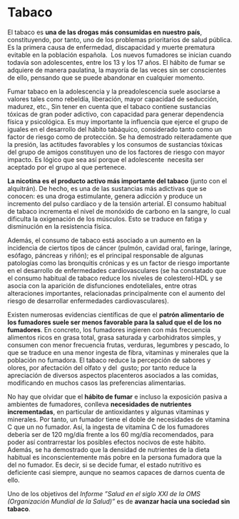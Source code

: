 # Tabaco

El tabaco es **una de las drogas más consumidas en nuestro país**, constituyendo, por tanto, uno de los problemas prioritarios de salud pública. Es la primera causa de enfermedad, discapacidad y muerte prematura evitable en la población española.  Los nuevos fumadores se inician cuando todavía son adolescentes, entre los 13 y los 17 años. El hábito de fumar se adquiere de manera paulatina, la mayoría de las veces sin ser conscientes de ello, pensando que se puede abandonar en cualquier momento.

Fumar tabaco en la adolescencia y la preadolescencia suele asociarse a valores tales como rebeldía, liberación, mayor capacidad de seducción, madurez, etc., Sin tener en cuenta que el tabaco contiene sustancias tóxicas de gran poder adictivo, con capacidad para generar dependencia física y psicológica. Es muy importante la influencia que ejerce el grupo de iguales en el desarrollo del hábito tabáquico, considerado tanto como un factor de riesgo como de protección. Se ha demostrado reiteradamente que la presión, las actitudes favorables y los consumos de sustancias tóxicas del grupo de amigos constituyen uno de los factores de riesgo con mayor impacto. Es lógico que sea así porque el adolescente  necesita ser aceptado por el grupo al que pertenece.

**La nicotina es el producto activo más importante del tabaco** (junto con el alquitrán). De hecho, es una de las sustancias más adictivas que se conocen: es una droga estimulante, genera adicción y produce un incremento del pulso cardíaco y de la tensión arterial. El consumo habitual de tabaco incrementa el nivel de monóxido de carbono en la sangre, lo cual dificulta la oxigenación de los músculos. Esto se traduce en fatiga y disminución en la resistencia física.

Además, el consumo de tabaco está asociado a un aumento en la incidencia de ciertos tipos de cáncer (pulmón, cavidad oral, faringe, laringe, esófago, páncreas y riñón); es el principal responsable de algunas patologías como las bronquitis crónicas y es un factor de riesgo importante en el desarrollo de enfermedades cardiovasculares (se ha constatado que el consumo habitual de tabaco reduce los niveles de colesterol-HDL y se asocia con la aparición de disfunciones endoteliales, entre otras alteraciones importantes, relacionadas principalmente con el aumento del riesgo de desarrollar enfermedades cardiovasculares).

Existen numerosas evidencias científicas de que el **patrón alimentario de los fumadores suele ser menos favorable para la salud que el de los no fumadores**. En concreto, los fumadores ingieren con más frecuencia alimentos ricos en grasa total, grasa saturada y carbohidratos simples, y consumen con menor frecuencia frutas, verduras, legumbres y pescado, lo que se traduce en una menor ingesta de fibra, vitaminas y minerales que la población no fumadora. El tabaco reduce la percepción de sabores y olores, por afectación del olfato y del  gusto; por tanto reduce la apreciación de diversos aspectos placenteros asociados a las comidas, modificando en muchos casos las preferencias alimentarias.

No hay que olvidar que el **hábito de fumar** e incluso la exposición pasiva a ambientes de fumadores, conlleva **necesidades de nutrientes incrementadas**, en particular de antioxidantes y algunas vitaminas y minerales. Por tanto, un fumador tiene el doble de necesidades de vitamina C que un no fumador. Así, la ingesta de vitamina C de los fumadores debería ser de 120 mg/día frente a los 60 mg/día recomendados, para poder así contrarrestar los posibles efectos nocivos de este hábito. Además, se ha demostrado que la densidad de nutrientes de la dieta habitual es inconscientemente más pobre en la persona fumadora que la del no fumador. Es decir, si se decide fumar, el estado nutritivo es deficiente casi siempre, aunque no seamos capaces de darnos cuenta de ello.

Uno de los objetivos del _Informe ”Salud en el siglo XXI de la OMS (Organización Mundial de la Salud)”_ es de **avanzar hacia una sociedad sin tabaco**.


